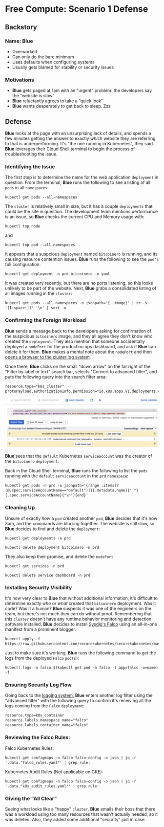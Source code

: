 # Free Compute: Scenario 1 Defense

## Backstory

### Name: __Blue__

* Overworked
* Can only do the bare minimum
* Uses defaults when configuring systems
* Usually gets blamed for stability or security issues

### Motivations

* __Blue__ gets paged at 1am with an “urgent” problem: the developers say the “website is slow”
* __Blue__ reluctantly agrees to take a “quick look”
* __Blue__ wants desperately to get back to sleep. Zzz

## Defense

__Blue__ looks at the page with an unsurprising lack of details, and spends a few minutes getting the answer to exactly _which_ website they are referring to that is underperforming.  It's "the one running in Kubernetes", they said.  __Blue__ leverages their Cloud Shell terminal to begin the process of troubleshooting the issue.

### Identifying the Issue

The first step is to determine the name for the web application `deployment` in question.  From the terminal, __Blue__ runs the following to see a listing of all `pods` in all `namespaces`:

```console
kubectl get pods --all-namespaces
```

The `cluster` is relatively small in size, but it has a couple `deployments` that could be the site in question.  The development team mentions performance is an issue, so __Blue__ checks the current CPU and Memory usage with:

```console
kubectl top node
```

and

```console
kubectl top pod --all-namespaces
```

It appears that a suspcious `deployment` named `bitcoinero` is running, and its causing resource contention issues.  __Blue__ runs the following to see the `pod's` full configuration:

```console
kubectl get deployment -n prd bitcoinero -o yaml
```

It was created very recently, but there are no ports listening, so this looks unlikely to be part of the website.  Next, __Blue__ grabs a consolidated listing of all images running in the `cluster`:

```console
kubectl get pods --all-namespaces -o jsonpath="{..image}" | tr -s '[[:space:]]' '\n' | sort -u
```

### Confirming the Foreign Workload

__Blue__ sends a message back to the developers asking for confirmation of the suspicious `bitcoinero` image, and they all agree they don't know who created the `deployment`. They also mention that someone accidentally deployed a `nodePort` for the production ops dashboard, and ask if __Blue__ can delete it for them. __Blue__ makes a mental note about the `nodePort` and then <a href="https://console.cloud.google.com/logs/viewer" target="_blank">opens a browser to the cluster log system</a>.

Once there, __Blue__ clicks on the small "down arrow" on the far right of the "Filter by label or text" search bar, selects "Convert to advanced filter", and puts the following query into the search filter area:

```console
resource.type="k8s_cluster"
protoPayload.authorizationInfo.permission="io.k8s.apps.v1.deployments.create"
```

![Stackdriver Log Filter of Default Service Account](img/sd-prd.png)

__Blue__ sees that the `default` Kubernetes `serviceaccount` was the creator of the `bitcoinero` `deployment`.

Back in the Cloud Shell terminal, __Blue__ runs the following to list the `pods` running with the `default` `serviceaccount` in the `prd` `namespace`:

```console
kubectl get pods -n prd -o jsonpath='{range .items[?(@.spec.serviceAccountName=="default")]}{.metadata.name}{" "}{.spec.serviceAccountName}{"\n"}{end}'
```

### Cleaning Up

Unsure of exactly _how_ a `pod` created another `pod`, __Blue__ decides that it's now 3am, and the commands are blurring together.  The website is still slow, so __Blue__ decides to find and delete the `deployment`:

```console
kubectl get deployments -n prd
```

```console
kubectl delete deployment bitcoinero -n prd
```

They also keep their promise, and delete the `nodePort`:
```console
kubectl get services -n prd
```

```console
kubectl delete service dashboard -n prd
```

### Installing Security Visibility

It's now very clear to __Blue__ that without additional information, it's difficult to determine exactly _who_ or _what_ created that `bitcoinero` deployment.  Was it code?  Was it a human?  __Blue__ suspects it was one of the engineers on the team, but there's not much they can do without proof.  Remembering that this `cluster` doesn't have any runtime behavior monitoring and detection software installed, __Blue__ decides to install <a href="https://falco.org" target="_blank">Sysdig's Falco</a> using an all-in-one manifest from a prominent blogger.

```console
kubectl apply -f https://raw.githubusercontent.com/securekubernetes/securekubernetes/master/manifests/security.yml
```

Just to make sure it's working, __Blue__ runs the following command to get the logs from the deployed `Falco` `pod(s)`:

```console
kubectl logs -n falco $(kubectl get pod -n falco -l app=falco -o=name) -f
```

### Ensuring Security Log Flow

Going back to the <a href="https://console.cloud.google.com/logs/viewer" target="_blank">logging system</a>, __Blue__ enters another log filter using the "advanced filter" with the following query to confirm it's receiving all the logs coming from the `Falco` `deployment`:

```console
resource.type=k8s_container
resource.labels.namespace_name="falco"
resource.labels.container_name="falco"
```

### Reviewing the Falco Rules:

Falco Kubernetes Rules:

```console
kubectl get configmaps -n falco falco-config -o json | jq -r '.data."falco_rules.yaml"' | grep rule:
```

Kubernetes Audit Rules (Not applicable on GKE):

```console
kubectl get configmaps -n falco falco-config -o json | jq -r '.data."k8s_audit_rules.yaml"' | grep rule:
```

### Giving the "All Clear"

Seeing what looks like a "happy" `cluster`, __Blue__ emails their boss that there was a workload using too many resources that wasn't actually needed, so it was deleted.  Also, they added some additional "security" just in case.
